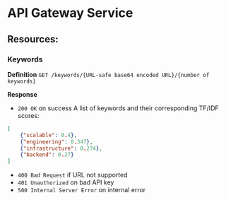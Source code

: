 # API Gateway Service

## Resources:

### Keywords

**Definition**
`GET /keywords/{URL-safe base64 encoded URL}/{number of keywords}`

**Response**
- `200 OK` on success
A list of keywords and their corresponding TF/IDF scores:
```json
[
    {"scalable": 0.4},
    {"engineering": 0.347},
    {"infrastructure": 0.274},
    {"backend": 0.27}
]
```

- `400 Bad Request` if URL not supported
- `401 Unauthorized` on bad API key
- `500 Internal Server Error` on internal error
